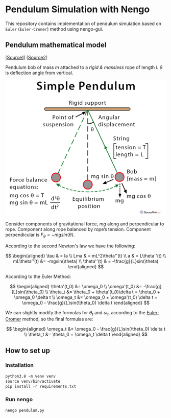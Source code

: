 # Pendulum Simulation with Nengo

This repository contains implementation of pendulum simulation based on `Euler` (`Euler-Cromer`) method using nengo-gui.


## Pendulum mathematical model
[[Source1]](http://star-www.dur.ac.uk/~tt/MSc/Lecture3.pdf) [[Source2]](https://www.isical.ac.in/~arnabc/numana/diff1.html)

Pendulum bob of mass $m$ attached to a *rigid & massless* rope of length $l$.
$\theta$ is deflection angle from vertical.

![Pendulum scheme](src/simple-pendulum.jpg)

Consider components of gravitational force, $mg$ along and perpendicular to
rope. Component along rope balanced by rope’s tension. Component
perpendicular is $F_{\theta} = -mg sin(\theta)$.

According to the second Newton's law we have the following:

$$
\begin{aligned}
    \tau & = Ia \\
    Lma & = mL^2\theta''(t) \\
    a & = L\theta''(t) \\
    mL\theta''(t)  &= -mgsin(\theta) \\
    \theta''(t) & = -\frac{g}{L}sin(\theta)
\end{aligned}
$$

According to the Euler Method:

$$
\begin{aligned}
    \theta'(t_0) &= \omega_0 \\
    \omega'(t_0) &= -\frac{g}{L}sin(\theta_0) \\
    \theta_t &= \theta_0 + \theta'(t_0)\delta t = \theta_0 + \omega_0 \delta t \\
    \omega_t &= \omega_0 + \omega'(t_0) \delta t = \omega_0 - \frac{g}{L}sin(\theta_0) \delta t
\end{aligned}
$$

We can slightly modify the formulas for $\theta_t$ and $\omega_t$, according to the [Euler-Cromer](https://en.wikipedia.org/wiki/Semi-implicit_Euler_method) method, so the final formulas are:

$$
\begin{aligned}
    \omega_t &= \omega_0 - \frac{g}{L}sin(\theta_0) \delta t \\
    \theta_t &= \theta_0 + \omega_t \delta t
\end{aligned}
$$


## How to set up

### Installation

```
python3.8 -m venv venv
source venv/bin/activate
pip install -r requirements.txt
```

### Run nengo

```
nengo pendulum.py
```

